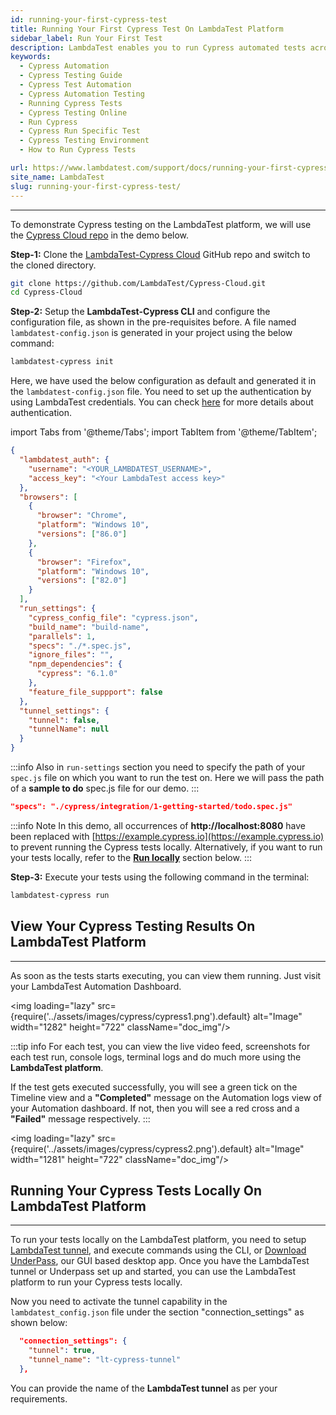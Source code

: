```yaml
---
id: running-your-first-cypress-test
title: Running Your First Cypress Test On LambdaTest Platform
sidebar_label: Run Your First Test
description: LambdaTest enables you to run Cypress automated tests across 40+ browser versions on cloud. This documentation will help you get started with your first test.
keywords:
  - Cypress Automation
  - Cypress Testing Guide
  - Cypress Test Automation
  - Cypress Automation Testing
  - Running Cypress Tests
  - Cypress Testing Online
  - Run Cypress
  - Cypress Run Specific Test
  - Cypress Testing Environment
  - How to Run Cypress Tests

url: https://www.lambdatest.com/support/docs/running-your-first-cypress-test/
site_name: LambdaTest
slug: running-your-first-cypress-test/
---
```


---

To demonstrate Cypress testing on the LambdaTest platform, we will use the [Cypress Cloud repo](https://github.com/LambdaTest/Cypress-Cloud) in the demo below.

**Step-1:** Clone the [LambdaTest-Cypress Cloud](https://github.com/LambdaTest/Cypress-Cloud) GitHub repo and switch to the cloned directory.

```bash
git clone https://github.com/LambdaTest/Cypress-Cloud.git
cd Cypress-Cloud
```

**Step-2:** Setup the **LambdaTest-Cypress CLI** and configure the configuration file, as shown in the pre-requisites before. A file named `lambdatest-config.json` is generated in your project using the below command:

```bash
lambdatest-cypress init
```

Here, we have used the below configuration as default and generated it in the `lambdatest-config.json` file. You need to set up the authentication by using LambdaTest credentials. You can check [here](https://www.lambdatest.com/support/docs/authentication/) for more details about authentication.

import Tabs from '@theme/Tabs';
import TabItem from '@theme/TabItem';

<Tabs className="docs__val">
  <TabItem value="config" label="lambdatest-config.json" default>

```json
{
  "lambdatest_auth": {
    "username": "<YOUR_LAMBDATEST_USERNAME>",
    "access_key": "<Your LambdaTest access key>"
  },
  "browsers": [
    {
      "browser": "Chrome",
      "platform": "Windows 10",
      "versions": ["86.0"]
    },
    {
      "browser": "Firefox",
      "platform": "Windows 10",
      "versions": ["82.0"]
    }
  ],
  "run_settings": {
    "cypress_config_file": "cypress.json",
    "build_name": "build-name",
    "parallels": 1,
    "specs": "./*.spec.js",
    "ignore_files": "",
    "npm_dependencies": {
      "cypress": "6.1.0"
    },
    "feature_file_suppport": false
  },
  "tunnel_settings": {
    "tunnel": false,
    "tunnelName": null
  }
}
```

  </TabItem>
</Tabs>

:::info
Also in `run-settings` section you need to specify the path of your `spec.js` file on which you want to run the test on. Here we will pass the path of a **sample to do** spec.js file for our demo.
:::

```json
"specs": "./cypress/integration/1-getting-started/todo.spec.js"
```

:::info Note
In this demo, all occurrences of **http://localhost:8080** have been replaced with [https://example.cypress.io](https://example.cypress.io) to prevent running the Cypress tests locally. Alternatively, if you want to run your tests locally, refer to the [**Run locally**](https://www.lambdatest.com/support/docs/running-your-first-cypress-test/#running-your-cypress-tests-locally-on-lambdatest-platform) section below.
:::

**Step-3:** Execute your tests using the following command in the terminal:

```bash
lambdatest-cypress run
```

## View Your Cypress Testing Results On LambdaTest Platform

---

As soon as the tests starts executing, you can view them running. Just visit your LambdaTest Automation Dashboard.

<img loading="lazy" src={require('../assets/images/cypress/cypress1.png').default} alt="Image" width="1282" height="722" className="doc_img"/>

:::tip info
For each test, you can view the live video feed, screenshots for each test run, console logs, terminal logs and do much more using the **LambdaTest platform**.

If the test gets executed successfully, you will see a green tick on the Timeline view and a **"Completed"** message on the Automation logs view of your Automation dashboard. If not, then you will see a red cross and a **"Failed"** message respectively.
:::

<img loading="lazy" src={require('../assets/images/cypress/cypress2.png').default} alt="Image" width="1281" height="722" className="doc_img"/>

## Running Your Cypress Tests Locally On LambdaTest Platform

---

To run your tests locally on the LambdaTest platform, you need to setup [LambdaTest tunnel](/docs/testing-locally-hosted-pages/), and execute commands using the CLI, or [Download UnderPass](/docs/underpass-tunnel-application/), our GUI based desktop app. Once you have the LambdaTest tunnel or Underpass set up and started, you can use the LambdaTest platform to run your Cypress tests locally.

Now you need to activate the tunnel capability in the `lambdatest_config.json` file under the section "connection_settings" as shown below:

```json title="lambdatest_config.json"
  "connection_settings": {
    "tunnel": true,
    "tunnel_name": "lt-cypress-tunnel"
  },
```

You can provide the name of the **LambdaTest tunnel** as per your requirements.
